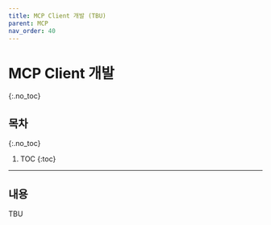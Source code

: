 ```yaml
---
title: MCP Client 개발 (TBU)
parent: MCP
nav_order: 40
---
```


# MCP Client 개발
{:.no_toc}

## 목차
{:.no_toc}

1. TOC
{:toc}

--- 

## 내용

TBU
